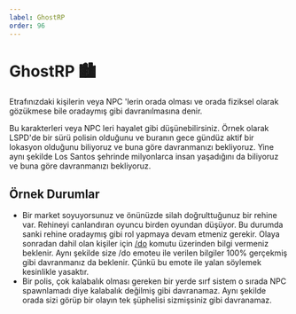 ```yaml
---
label: GhostRP 
order: 96
---
```


# GhostRP :cityscape:

Etrafınızdaki kişilerin veya NPC 'lerin orada olması ve orada fiziksel olarak gözükmese bile oradaymış gibi davranılmasına denir.

Bu karakterleri veya NPC leri hayalet gibi düşünebilirsiniz. Örnek olarak LSPD'de bir sürü polisin olduğunu ve buranın gece gündüz aktif bir lokasyon olduğunu biliyoruz ve buna göre davranmanızı bekliyoruz. Yine aynı şekilde Los Santos şehrinde milyonlarca insan yaşadığını da biliyoruz ve buna göre davranmanızı bekliyoruz.

## Örnek Durumlar

- Bir market soyuyorsunuz ve önünüzde silah doğrulttuğunuz bir rehine var. Rehineyi canlandıran oyuncu birden oyundan düşüyor. Bu durumda sanki rehine oradaymış gibi rol yapmaya devam etmeniz gerekir. Olaya sonradan dahil olan kişiler için [/do](/commands/general/do.md) komutu üzerinden bilgi vermeniz beklenir. Aynı şekilde size /do emoteu ile verilen bilgiler 100% gerçekmiş gibi davranmanız da beklenir. Çünkü bu emote ile yalan söylemek kesinlikle yasaktır.
- Bir polis, çok kalabalık olması gereken bir yerde sırf sistem o sırada NPC spawnlamadı diye kalabalık değilmiş gibi davranamaz. Aynı şekilde orada sizi görüp bir olayın tek şüphelisi sizmişsiniz gibi davranamaz.
